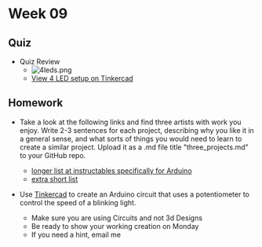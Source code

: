 # Week 09

## Quiz

+ Quiz Review
	+ ![4leds.png](4leds.png)
	+ [View 4 LED setup on Tinkercad](https://www.tinkercad.com/things/gvXrZNeEz6n-shiny-bigery/editel?sharecode=XggtnIBT3Xb_aX6HM46lo06kTh244pHRWx4u1Gn8dkU=)

## Homework

+ Take a look at the following links and find three artists with work you enjoy. Write 2-3 sentences for each project, describing why you like it in a general sense, and what sorts of things you would need to learn to create a similar project. Upload it as a .md file title "three_projects.md" to your GitHub repo.
	+ [longer list at instructables specifically for Arduino](https://www.instructables.com/howto/arduino/)
	+ [extra short list](http://graysonearle.com/edu/physcom/relevant-projects-artists/)
	
+ Use [Tinkercad](https://www.tinkercad.com/circuits) to create an Arduino circuit that uses a potentiometer to control the speed of a blinking light.
	+ Make sure you are using Circuits and not 3d Designs
	+ Be ready to show your working creation on Monday
	+ If you need a hint, email me